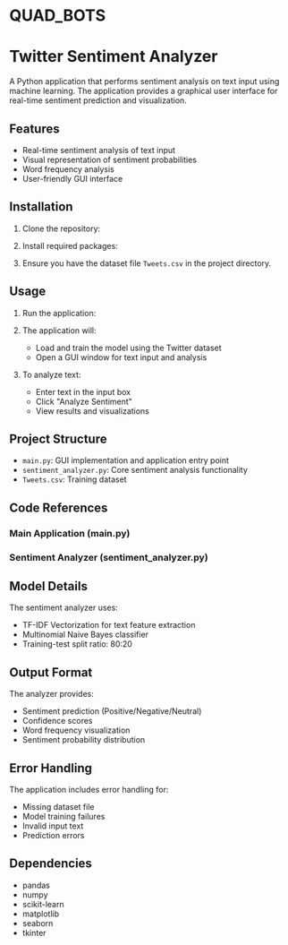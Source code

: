 # QUAD_BOTS

# Twitter Sentiment Analyzer

A Python application that performs sentiment analysis on text input using machine learning. The application provides a graphical user interface for real-time sentiment prediction and visualization.

## Features
- Real-time sentiment analysis of text input
- Visual representation of sentiment probabilities
- Word frequency analysis
- User-friendly GUI interface

## Installation

1. Clone the repository:
2. Install required packages:

3. Ensure you have the dataset file `Tweets.csv` in the project directory.

## Usage

1. Run the application:


2. The application will:
   - Load and train the model using the Twitter dataset
   - Open a GUI window for text input and analysis

3. To analyze text:
   - Enter text in the input box
   - Click "Analyze Sentiment"
   - View results and visualizations

## Project Structure

- `main.py`: GUI implementation and application entry point
- `sentiment_analyzer.py`: Core sentiment analysis functionality
- `Tweets.csv`: Training dataset

## Code References

### Main Application (main.py)

### Sentiment Analyzer (sentiment_analyzer.py)


## Model Details

The sentiment analyzer uses:
- TF-IDF Vectorization for text feature extraction
- Multinomial Naive Bayes classifier
- Training-test split ratio: 80:20

## Output Format

The analyzer provides:
- Sentiment prediction (Positive/Negative/Neutral)
- Confidence scores
- Word frequency visualization
- Sentiment probability distribution

## Error Handling

The application includes error handling for:
- Missing dataset file
- Model training failures
- Invalid input text
- Prediction errors

## Dependencies
- pandas
- numpy
- scikit-learn
- matplotlib
- seaborn
- tkinter
